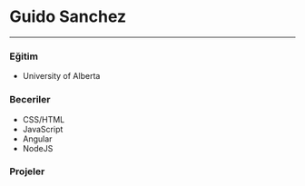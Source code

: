 # Guido Sanchez

-------
### Eğitim

* University of Alberta

### Beceriler

* CSS/HTML
* JavaScript
* Angular
* NodeJS



### Projeler
